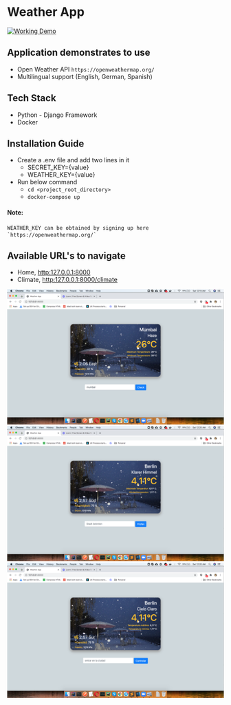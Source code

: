 # Weather App

[![Working Demo](https://img.youtube.com/vi/KsXh8hzP1ik/0.jpg)](https://www.youtube.com/watch?v=KsXh8hzP1ik "CTRL+click to open in new tab")

## Application demonstrates to use
- Open Weather API `https://openweathermap.org/`
- Multilingual support (English, German, Spanish)

## Tech Stack
- Python - Django Framework
- Docker

## Installation Guide
- Create a .env file and add two lines in it
  -  SECRET_KEY={value}
  -  WEATHER_KEY={value}
- Run below command
  - `cd <project_root_directory>`
  - `docker-compose up`
  
#### Note:
    WEATHER_KEY can be obtained by signing up here `https://openweathermap.org/`

## Available URL's to navigate
- Home, [http:127.0.0.1:8000](http:127.0.0.1:8000)
- Climate, [http:127.0.0.1:8000/climate](http:127.0.0.1:8000/climate)


<img src="/app/static/images/English-Mumbai.png">
<img src="/app/static/images/German-Berlin.png">
<img src="/app/static/images/Spanish-Berlin.png"> 
